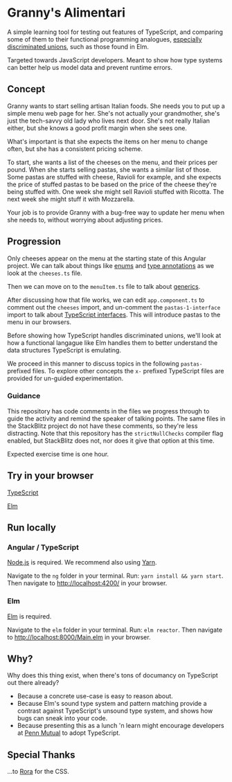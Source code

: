 # Granny's Alimentari

A simple learning tool for testing out features of TypeScript, and comparing some of them to their functional programming analogues, [especially discriminated unions](https://www.typescriptlang.org/docs/handbook/advanced-types.html#discriminated-unions), such as those found in Elm.

Targeted towards JavaScript developers. Meant to show how type systems can better help us model data and prevent runtime errors.

## Concept

Granny wants to start selling artisan Italian foods. She needs you to put up a simple menu web page for her. She's not actually your grandmother, she's just the tech-savvy old lady who lives next door. She's not really Italian either, but she knows a good profit margin when she sees one.

What's important is that she expects the items on her menu to change often, but she has a consistent pricing scheme.

To start, she wants a list of the cheeses on the menu, and their prices per pound. When she starts selling pastas, she wants a similar list of those. Some pastas are stuffed with cheese, Ravioli for example, and she expects the price of stuffed pastas to be based on the price of the cheese they're being stuffed with. One week she might sell Ravioli stuffed with Ricotta. The next week she might stuff it with Mozzarella.

Your job is to provide Granny with a bug-free way to update her menu when she needs to, without worrying about adjusting prices.

## Progression

Only cheeses appear on the menu at the starting state of this Angular project. We can talk about things like [enums](https://www.typescriptlang.org/docs/handbook/enums.html) and [type annotations](https://www.typescriptlang.org/docs/handbook/basic-types.html) as we look at the `cheeses.ts` file.

Then we can move on to the `menuItem.ts` file to talk about [generics](https://www.typescriptlang.org/docs/handbook/generics.html).

After discussing how that file works, we can edit `app.component.ts` to comment out the `cheeses` import, and un-comment the `pastas-1-interface` import to talk about [TypeScript interfaces](https://www.typescriptlang.org/docs/handbook/interfaces.html). This will introduce pastas to the menu in our browsers.

Before showing how TypeScript handles discriminated unions, we'll look at how a functional langague like Elm handles them to better understand the data structures TypeScript is emulating.

We proceed in this manner to discuss topics in the following `pastas-` prefixed files. To explore other concepts the `x-` prefixed TypeScript files are provided for un-guided experimentation.

### Guidance

This repository has code comments in the files we progress through to guide the activity and remind the speaker of talking points. The same files in the StackBlitz project do not have these comments, so they're less distracting. Note that this repository has the `strictNullChecks` compiler flag enabled, but StackBlitz does not, nor does it give that option at this time.

Expected exercise time is one hour.

## Try in your browser

[TypeScript](https://stackblitz.com/edit/angular-grannys-alimentari)

[Elm](https://ellie-app.com/3kYBRV8QJDca1)

## Run locally

### Angular / TypeScript

[Node.js](https://nodejs.org/) is required. We recommend also using [Yarn](https://yarnpkg.com/).

Navigate to the `ng` folder in your terminal. Run: `yarn install && yarn start`. Then navigate to [http://localhost:4200/](http://localhost:4200/) in your browser.

### Elm

[Elm](https://elm-lang.org/) is required.

Navigate to the `elm` folder in your terminal. Run: `elm reactor`. Then navigate to [http://localhost:8000/Main.elm](http://localhost:8000/Main.elm) in your browser.

## Why?

Why does this thing exist, when there's tons of documancy on TypeScript out there already?

- Because a concrete use-case is easy to reason about.
- Because Elm's sound type system and pattern matching provide a contrast against TypeScript's unsound type system, and shows how bugs can sneak into your code.
- Because presenting this as a lunch 'n learn might encourage developers at [Penn Mutual](http://www2.pennmutual.com/) to adopt TypeScript.

## Special Thanks

...to [Rora](https://twitter.com/playwrightswife) for the CSS.
